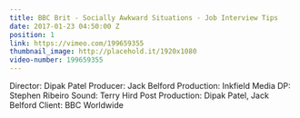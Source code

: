 ```yaml
---
title: BBC Brit - Socially Awkward Situations - Job Interview Tips
date: 2017-01-23 04:50:00 Z
position: 1
link: https://vimeo.com/199659355
thumbnail_image: http://placehold.it/1920x1080
video-number: 199659355
---
```


Director: Dipak Patel
Producer: Jack Belford
Production: Inkfield Media
DP: Stephen Ribeiro
Sound: Terry Hird
Post Production: Dipak Patel, Jack Belford
Client: BBC Worldwide